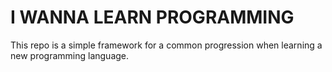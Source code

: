 # I WANNA LEARN PROGRAMMING

This repo is a simple framework for a common progression when learning a new programming language.
